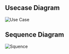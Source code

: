 
## Usecase Diagram

 ![Use Case](https://user-images.githubusercontent.com/94445728/142796435-f0eadcf1-e0df-4608-8492-2a8459bf294f.png)
## Sequence Diagram

 ![Squence](https://user-images.githubusercontent.com/94445728/142800794-ff735744-f61d-4423-9282-68316c51f2d0.png)

